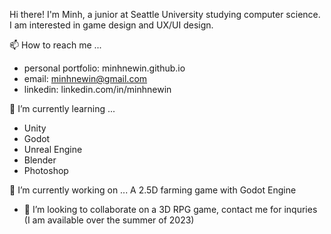 Hi there! I'm Minh, a junior at Seattle University studying computer science. I am interested in game design and UX/UI design.

📫 How to reach me ...
- personal portfolio: minhnewin.github.io
- email: minhnewin@gmail.com
- linkedin: linkedin.com/in/minhnewin

🌱 I’m currently learning ...
- Unity
- Godot
- Unreal Engine
- Blender
- Photoshop

🔭 I’m currently working on ...
A 2.5D farming game with Godot Engine

- 👯 I’m looking to collaborate on a 3D RPG game, contact me for inquries (I am available over the summer of 2023)
<!--
**minhnewin/minhnewin** is a ✨ _special_ ✨ repository because its `README.md` (this file) appears on your GitHub profile.

Here are some ideas to get you started:

- 🤔 I’m looking for help with ...
- 💬 Ask me about ...
- 😄 Pronouns: ...
- ⚡ Fun fact: ...
-->
